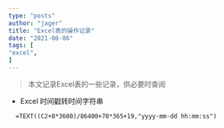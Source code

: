 ```yaml
---
type: "posts"
author: "jager"
title: "Excel表的操作记录"
date: "2021-08-06"
tags: [
"excel",
]
---
```


> 本文记录Excel表的一些记录，供必要时查阅

<!--more-->

+ Excel 时间戳转时间字符串
```
  =TEXT((C2+8*3600)/86400+70*365+19,"yyyy-mm-dd hh:mm:ss")
```